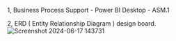 1, Business Process Support - Power BI Desktop - ASM.1



2, ERD ( Entity Relationship Diagram ) design board. 
![Screenshot 2024-06-17 143731](https://github.com/Chien0324/ASM.1_BPS_PBD/assets/165399978/a56fbdc5-8ab0-407a-b2a1-6bc8a5dd86ff)
